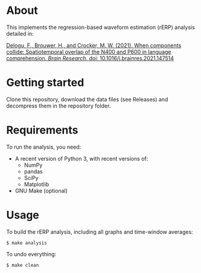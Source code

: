 # About

This implements the regression-based waveform estimation (rERP) analysis detailed in:

[Delogu, F., Brouwer, H., and Crocker, M. W. (2021). When components collide: Spatiotemporal overlap of the N400 and P600 in language comprehension. *Brain Research*. doi: 10.1016/j.brainres.2021.147514](https://www.sciencedirect.com/science/article/pii/S0006899321003711)

# Getting started

Clone this repository, download the data files (see Releases) and decompress them in the repository folder. 

# Requirements

To run the analysis, you need:

* A recent version of Python 3, with recent versions of:
  * NumPy
  * pandas
  * SciPy
  * Matplotlib
* GNU Make (optional)

# Usage

To build the rERP analysis, including all graphs and time-window averages:

```
$ make analysis
```

To undo everything:

```
$ make clean
```
